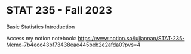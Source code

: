 # STAT 235 - Fall 2023
Basic Statistics Introduction

Access my notion notebook:
https://www.notion.so/lujiannan/STAT-235-Memo-7b4ecc43bf73438eae445beb2e2afda0?pvs=4